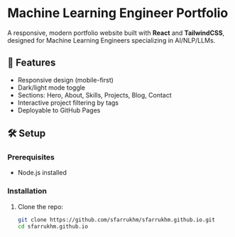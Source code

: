 # Machine Learning Engineer Portfolio

A responsive, modern portfolio website built with **React** and **TailwindCSS**, designed for Machine Learning Engineers specializing in AI/NLP/LLMs.

## 🚀 Features

- Responsive design (mobile-first)
- Dark/light mode toggle
- Sections: Hero, About, Skills, Projects, Blog, Contact
- Interactive project filtering by tags
- Deployable to GitHub Pages

## 🛠️ Setup

### Prerequisites

- Node.js installed

### Installation

1. Clone the repo:

   ```bash
   git clone https://github.com/sfarrukhm/sfarrukhm.github.io.git
   cd sfarrukhm.github.io
